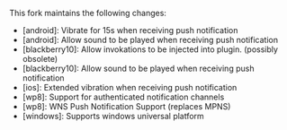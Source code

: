 This fork maintains the following changes:

- [android]: Vibrate for 15s when receiving push notification
- [android]: Allow sound to be played when receiving push notification
- [blackberry10]: Allow invokations to be injected into plugin. (possibly obsolete)
- [blackberry10]: Allow sound to be played when receiving push notification
- [ios]: Extended vibration when receiving push notification
- [wp8]: Support for authenticated notification channels
- [wp8]: WNS Push Notification Support (replaces MPNS)
- [windows]: Supports windows universal platform